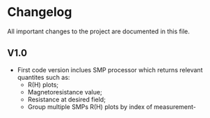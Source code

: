 # Changelog
All important changes to the project are documented in this file.
## V1.0
- First code version inclues SMP processor which returns relevant quantites such as:
  - R(H) plots;
  - Magnetoresistance value;
  - Resistance at desired field;
  - Group multiple SMPs R(H) plots by index of measurement-
